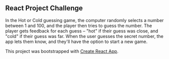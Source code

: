 ## React Project Challenge ##

In the Hot or Cold guessing game, the computer randomly selects a number between 1 and 100, and the player then tries to guess the number. The player gets feedback for each guess – "hot" if their guess was close, and "cold" if their guess was far. When the user guesses the secret number, the app lets them know, and they'll have the option to start a new game.

This project was bootstrapped with [Create React App](https://github.com/facebookincubator/create-react-app).